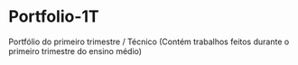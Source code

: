 # Portfolio-1T
Portfólio do primeiro trimestre / Técnico (Contém trabalhos feitos durante o primeiro trimestre do ensino médio)
